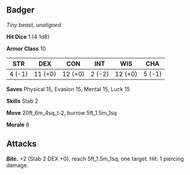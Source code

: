 ## Badger

*Tiny beast, unaligned*

**Hit Dice** 1 (4 1d8)

**Armor Class** 10

| STR     | DEX     | CON     | INT     | WIS     | CHA     |
|---------|---------|---------|---------|---------|---------|
|  4 (-1) | 11 (+0) | 12 (+0) |  2 (-2) | 12 (+0) |  5 (-1) |

**Saves** Physical 15, Evasion 15, Mental 15, Luck 15

**Skills** Stab 2

**Move** 20ft_6m_4sq_t-2, burrow 5ft_1.5m_1sq

**Morale** 6

## Attacks

***Bite.*** +2 (Stab 2 DEX +0), reach 5ft_1.5m_1sq, one target. Hit: 1 piercing damage.

